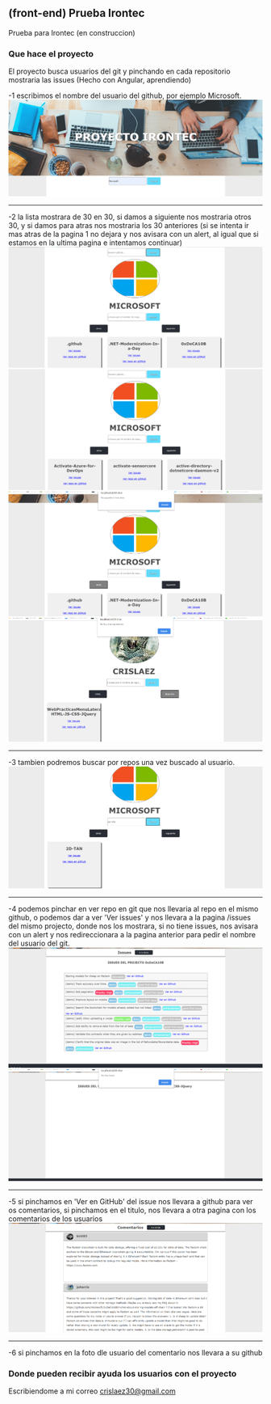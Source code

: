 ## (front-end) Prueba Irontec

Prueba para Irontec (en construccion)


### Que hace el proyecto

El proyecto busca usuarios del git y pinchando en cada repositorio mostraria las issues (Hecho con Angular, aprendiendo)

-1 escribimos el nombre del usuario del github, por ejemplo Microsoft.
<img src="https://github.com/crislaez/Proyecto_Irontec/blob/master/src/assets/foto_proyecto.PNG" />
<hr>

-2 la lista mostrara de 30 en 30, si damos a siguiente nos mostraria otros 30, 
  y si damos para atras nos mostraria los 30 anteriores (si se intenta ir mas atras de la pagina 1 no dejara y nos avisara con un alert, al igual que si estamos en la ultima pagina e intentamos continuar)
<img src="https://github.com/crislaez/Proyecto_Irontec/blob/master/src/assets/foto_proyecto_2.PNG" />
<img src="https://github.com/crislaez/Proyecto_Irontec/blob/master/src/assets/foto_proyecto_3.PNG" />
<img src="https://github.com/crislaez/Proyecto_Irontec/blob/master/src/assets/foto_proyecto_5.PNG" />
<img src="https://github.com/crislaez/Proyecto_Irontec/blob/master/src/assets/foto_proyecto_6.PNG" />
<hr>

-3 tambien podremos buscar por repos una vez buscado al usuario.
<img src="https://github.com/crislaez/Proyecto_Irontec/blob/master/src/assets/foto_proyecto_8.PNG" />
<hr>

-4 podemos pinchar en ver repo en git que nos llevaria al repo en el mismo github,  o podemos 
  dar a ver 'Ver issues' y nos llevara a la pagina /issues del mismo projecto, donde nos los mostrara, si no tiene issues, nos avisara con un alert y nos redireccionara a la pagina anterior para pedir el nombre del usuario del git.
<img src="https://github.com/crislaez/Proyecto_Irontec/blob/master/src/assets/foto_proyecto_4.PNG" />
<img src="https://github.com/crislaez/Proyecto_Irontec/blob/master/src/assets/foto_proyecto_7.PNG" />
<hr>

-5 si pinchamos en 'Ver en GitHub' del issue nos llevara a github para ver os comentarios, si pinchamos en el titulo, nos llevara a otra pagina con los comentarios de los usuarios
<img src="https://github.com/crislaez/Proyecto_Irontec/blob/master/src/assets/foto_proyecto_9.PNG" />
<hr>

-6 si pinchamos en la foto dle usuario del comentario nos llevara a su github

 
### Donde pueden recibir ayuda los usuarios con el proyecto
 
Escribiendome a mi correo crislaez30@gmail.com

